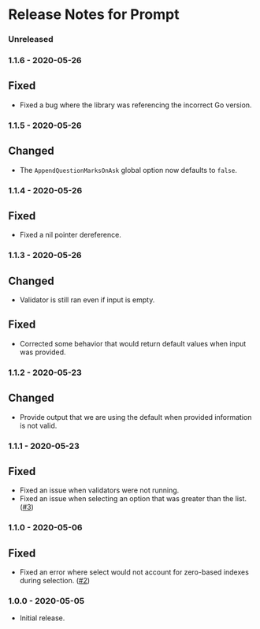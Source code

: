# Release Notes for Prompt

### Unreleased

### 1.1.6 - 2020-05-26

## Fixed
- Fixed a bug where the library was referencing the incorrect Go version.

### 1.1.5 - 2020-05-26

## Changed
- The `AppendQuestionMarksOnAsk` global option now defaults to `false`.

### 1.1.4 - 2020-05-26

## Fixed
- Fixed a nil pointer dereference.

### 1.1.3 - 2020-05-26

## Changed
- Validator is still ran even if input is empty.

## Fixed
- Corrected some behavior that would return default values when input was provided.

### 1.1.2 - 2020-05-23

## Changed
- Provide output that we are using the default when provided information is not valid.

### 1.1.1 - 2020-05-23

## Fixed
- Fixed an issue when validators were not running.
- Fixed an issue when selecting an option that was greater than the list. ([#3](https://github.com/pixelandtonic/prompt/issues/3))

### 1.1.0 - 2020-05-06

## Fixed
- Fixed an error where select would not account for zero-based indexes during selection. ([#2](https://github.com/pixelandtonic/prompt/issues/2))

### 1.0.0 - 2020-05-05
- Initial release.
